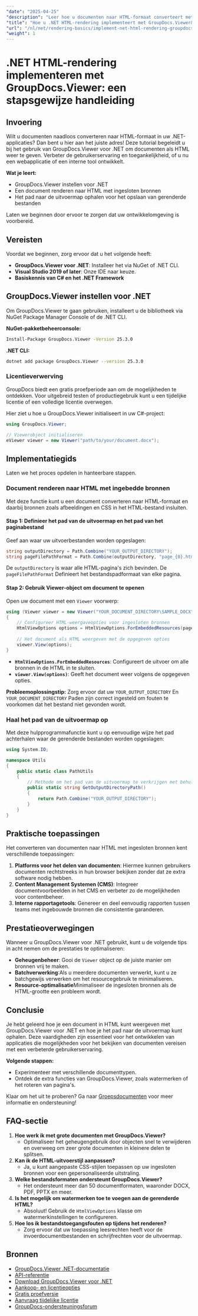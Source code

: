```yaml
---
"date": "2025-04-25"
"description": "Leer hoe u documenten naar HTML-formaat converteert met GroupDocs.Viewer voor .NET. Deze handleiding behandelt de installatie, renderingstappen en praktische toepassingen."
"title": "Hoe u .NET HTML-rendering implementeert met GroupDocs.Viewer&#58; een stapsgewijze handleiding"
"url": "/nl/net/rendering-basics/implement-net-html-rendering-groupdocs-viewer/"
"weight": 1
---
```


# .NET HTML-rendering implementeren met GroupDocs.Viewer: een stapsgewijze handleiding

## Invoering

Wilt u documenten naadloos converteren naar HTML-formaat in uw .NET-applicaties? Dan bent u hier aan het juiste adres! Deze tutorial begeleidt u bij het gebruik van GroupDocs.Viewer voor .NET om documenten als HTML weer te geven. Verbeter de gebruikerservaring en toegankelijkheid, of u nu een webapplicatie of een interne tool ontwikkelt.

**Wat je leert:**
- GroupDocs.Viewer instellen voor .NET
- Een document renderen naar HTML met ingesloten bronnen
- Het pad naar de uitvoermap ophalen voor het opslaan van gerenderde bestanden

Laten we beginnen door ervoor te zorgen dat uw ontwikkelomgeving is voorbereid.

## Vereisten

Voordat we beginnen, zorg ervoor dat u het volgende heeft:
- **GroupDocs.Viewer voor .NET**: Installeer het via NuGet of .NET CLI.
- **Visual Studio 2019 of later**: Onze IDE naar keuze.
- **Basiskennis van C# en het .NET Framework**

## GroupDocs.Viewer instellen voor .NET

Om GroupDocs.Viewer te gaan gebruiken, installeert u de bibliotheek via NuGet Package Manager Console of de .NET CLI.

**NuGet-pakketbeheerconsole:**
```bash
Install-Package GroupDocs.Viewer -Version 25.3.0
```

**.NET CLI:**
```bash
dotnet add package GroupDocs.Viewer --version 25.3.0
```

### Licentieverwerving

GroupDocs biedt een gratis proefperiode aan om de mogelijkheden te ontdekken. Voor uitgebreid testen of productiegebruik kunt u een tijdelijke licentie of een volledige licentie overwegen.

Hier ziet u hoe u GroupDocs.Viewer initialiseert in uw C#-project:
```csharp
using GroupDocs.Viewer;

// Viewerobject initialiseren
eViewer viewer = new Viewer("path/to/your/document.docx");
```

## Implementatiegids

Laten we het proces opdelen in hanteerbare stappen.

### Document renderen naar HTML met ingebedde bronnen

Met deze functie kunt u een document converteren naar HTML-formaat en daarbij bronnen zoals afbeeldingen en CSS in het HTML-bestand insluiten.

#### Stap 1: Definieer het pad van de uitvoermap en het pad van het paginabestand

Geef aan waar uw uitvoerbestanden worden opgeslagen:
```csharp
string outputDirectory = Path.Combine("YOUR_OUTPUT_DIRECTORY");
string pageFilePathFormat = Path.Combine(outputDirectory, "page_{0}.html");
```
De `outputDirectory` is waar alle HTML-pagina's zich bevinden. De `pageFilePathFormat` Definieert het bestandspadformaat van elke pagina.

#### Stap 2: Gebruik Viewer-object om document te openen

Open uw document met een `Viewer` voorwerp:
```csharp
using (Viewer viewer = new Viewer("YOUR_DOCUMENT_DIRECTORY\SAMPLE_DOCX"))
{
    // Configureer HTML-weergaveopties voor ingesloten bronnen
    HtmlViewOptions options = HtmlViewOptions.ForEmbeddedResources(pageFilePathFormat);
    
    // Het document als HTML weergeven met de opgegeven opties
    viewer.View(options);
}
```
- **`HtmlViewOptions.ForEmbeddedResources`**: Configureert de uitvoer om alle bronnen in de HTML in te sluiten.
- **`viewer.View(options)`**: Geeft het document weer volgens de opgegeven opties.

**Probleemoplossingstip:** Zorg ervoor dat uw `YOUR_OUTPUT_DIRECTORY` En `YOUR_DOCUMENT_DIRECTORY` Paden zijn correct ingesteld om fouten te voorkomen dat het bestand niet gevonden wordt.

### Haal het pad van de uitvoermap op

Met deze hulpprogrammafunctie kunt u op eenvoudige wijze het pad achterhalen waar de gerenderde bestanden worden opgeslagen:
```csharp
using System.IO;

namespace Utils
{
    public static class PathUtils
    {
        // Methode om het pad van de uitvoermap te verkrijgen met behulp van een consistente tijdelijke aanduiding
        public static string GetOutputDirectoryPath()
        {
            return Path.Combine("YOUR_OUTPUT_DIRECTORY");
        }
    }
}
```

## Praktische toepassingen

Het converteren van documenten naar HTML met ingesloten bronnen kent verschillende toepassingen:
1. **Platforms voor het delen van documenten**: Hiermee kunnen gebruikers documenten rechtstreeks in hun browser bekijken zonder dat ze extra software nodig hebben.
2. **Content Management Systemen (CMS)**: Integreer documentvoorbeelden in het CMS en verbeter zo de mogelijkheden voor contentbeheer.
3. **Interne rapportagetools**: Genereer en deel eenvoudig rapporten tussen teams met ingebouwde bronnen die consistentie garanderen.

## Prestatieoverwegingen

Wanneer u GroupDocs.Viewer voor .NET gebruikt, kunt u de volgende tips in acht nemen om de prestaties te optimaliseren:
- **Geheugenbeheer**: Gooi de `Viewer` object op de juiste manier om bronnen vrij te maken.
- **Batchverwerking**:Als u meerdere documenten verwerkt, kunt u ze batchgewijs verwerken om het resourcegebruik te minimaliseren.
- **Resource-optimalisatie**Minimaliseer de ingesloten bronnen als de HTML-grootte een probleem wordt.

## Conclusie

Je hebt geleerd hoe je een document in HTML kunt weergeven met GroupDocs.Viewer voor .NET en hoe je het pad naar de uitvoermap kunt ophalen. Deze vaardigheden zijn essentieel voor het ontwikkelen van applicaties die mogelijkheden voor het bekijken van documenten vereisen met een verbeterde gebruikerservaring.

**Volgende stappen:**
- Experimenteer met verschillende documenttypen.
- Ontdek de extra functies van GroupDocs.Viewer, zoals watermerken of het roteren van pagina's.

Klaar om het uit te proberen? Ga naar [Groepsdocumenten](https://purchase.groupdocs.com/buy) voor meer informatie en ondersteuning!

## FAQ-sectie

1. **Hoe werk ik met grote documenten met GroupDocs.Viewer?**
   - Optimaliseer het geheugengebruik door objecten snel te verwijderen en overweeg om zeer grote documenten in kleinere delen te splitsen.
2. **Kan ik de HTML-uitvoerstijl aanpassen?**
   - Ja, u kunt aangepaste CSS-stijlen toepassen op uw ingesloten bronnen voor een gepersonaliseerde uitstraling.
3. **Welke bestandsformaten ondersteunt GroupDocs.Viewer?**
   - Het ondersteunt meer dan 50 documentformaten, waaronder DOCX, PDF, PPTX en meer.
4. **Is het mogelijk om watermerken toe te voegen aan de gerenderde HTML?**
   - Absoluut! Gebruik de `HtmlViewOptions` klasse om watermerkinstellingen te configureren.
5. **Hoe los ik bestandstoegangsfouten op tijdens het renderen?**
   - Zorg ervoor dat uw toepassing leesrechten heeft voor de invoerdocumentbestanden en schrijfrechten voor de uitvoermap.

## Bronnen
- [GroupDocs.Viewer .NET-documentatie](https://docs.groupdocs.com/viewer/net/)
- [API-referentie](https://reference.groupdocs.com/viewer/net/)
- [Download GroupDocs.Viewer voor .NET](https://releases.groupdocs.com/viewer/net/)
- [Aankoop- en licentieopties](https://purchase.groupdocs.com/buy)
- [Gratis proefversie](https://releases.groupdocs.com/viewer/net/)
- [Aanvraag tijdelijke licentie](https://purchase.groupdocs.com/temporary-license/)
- [GroupDocs-ondersteuningsforum](https://forum.groupdocs.com/c/viewer/9)